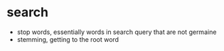# search

* stop words, essentially words in search query that are not germaine
* stemming, getting to the root word
